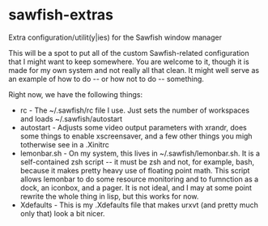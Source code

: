 # sawfish-extras
Extra configuration/utilit(y|ies) for the Sawfish window manager

This will be a spot to put all of the custom Sawfish-related configuration that I might want to keep somewhere.  You are welcome to it, though it is made for my own system and not really all that clean.  It might well serve as an example of how to do -- or how not to do -- something.

Right now, we have the following things:

   * rc - The ~/.sawfish/rc file I use.  Just sets the number of workspaces and loads ~/.sawfish/autostart
   * autostart - Adjusts some video output parameters with xrandr, does some things to enable xscreensaver, and a few other things you migh totherwise see in a .Xinitrc
   * lemonbar.sh - On my system, this lives in ~/.sawfish/lemonbar.sh.  It is a self-contained zsh script -- it must be zsh and not, for example, bash, because it makes pretty heavy use of floating point math.  This script allows lemonbar to do some resource monitoring and to fumnction as a dock, an iconbox, and a pager.  It is not ideal, and I may at some point rewrite the whole thing in lisp, but this works for now.
   * Xdefaults - This is my .Xdefaults file that makes urxvt (and pretty much only that) look a bit nicer.
